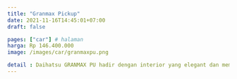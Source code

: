 ```yaml
---
title: "Granmax Pickup"
date: 2021-11-16T14:45:01+07:00
draft: false

pages: ["car"] # halaman 
harga: Rp 146.400.000
image: /images/car/granmaxpu.png

detail : Daihatsu GRANMAX PU hadir dengan interior yang elegant dan memiliki fitur-fitur canggih di dalamnya. Nikmati dan rasakan fiturnya. Dengan kapasitas yang besar, muat untuk menyimpan bermacam barang bawaan di setiap aktivitas Anda.
---
```


